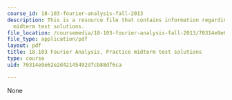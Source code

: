 ```yaml
---
course_id: 18-103-fourier-analysis-fall-2013
description: This is a resource file that contains information regarding practice
  midterm test solutions.
file_location: /coursemedia/18-103-fourier-analysis-fall-2013/70314e9e62e2d42145492dfcb88df6ca_MIT18_103F13_prac-mid-sol.pdf
file_type: application/pdf
layout: pdf
title: 18.103 Fourier Analysis, Practice midterm test solutions
type: course
uid: 70314e9e62e2d42145492dfcb88df6ca

---
```

None